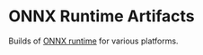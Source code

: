 # ONNX Runtime Artifacts

Builds of [ONNX runtime](https://github.com/microsoft/onnxruntime) for various platforms.